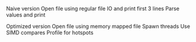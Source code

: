 Naive version
Open file using regular file IO and print first 3 lines
Parse values and print

Optimized version
Open file using memory mapped file
Spawn threads
Use SIMD compares
Profile for hotspots
